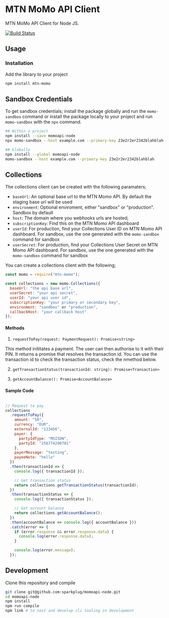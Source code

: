 # MTN MoMo API Client

MTN MoMo API Client for Node JS.

[![Build Status](https://travis-ci.com/sparkplug/momoapi-node.svg?branch=master)](https://travis-ci.com/sparkplug/momoapi-node)

## Usage

### Installation

Add the library to your project

```sh
npm install mtn-momo
```

## Sandbox Credentials

To get sandbox credentials; install the package globally and run the `momo-sandbox` command or install the package locally to your project and run `momo-sandbox` with the `npx` command.

```sh
## Within a project
npm install --save momoapi-node
npx momo-sandbox --host example.com --primary-key 23e2r2er2342blahblah

## Globally
npm install --global momoapi-node
momo-sandbox --host example.com --primary-key 23e2r2er2342blahblah
```

## Collections

The collections client can be created with the following paramaters;
- `baseUrl`: An optional base url to the MTN Momo API. By default the staging base url will be used
- `environment`: Optional enviroment, either "sandbox" or "production". Sandbox by default
- `host`: The domain where you webhooks urls are hosted;
- `subscriptionKey`: Find this on the MTN Momo API dashboard
- `userId`: For production, find your Collections User ID on MTN Momo API dashboard. For sandbox, use the one generated with the `momo-sandbox` command for sandbox
- `userSecret`: For production, find your Collections User Secret on MTN Momo API dashboard. For sandbox, use the one generated with the `momo-sandbox` command for sandbox



You can create a collections client with the following;

```js
const momo = require("mtn-momo");

const collections = new momo.Collections({
  baseUrl: "the api base url",
  userSecret: "your api secret",
  userId: "your api user id",
  subscriptionKey: "your primary or secondary key",
  environment: "sandbox" or "production",
  callbackHost: "your callback host"
});

```

#### Methods

1. `requestToPay(request: PaymentRequest): Promise<string>`

  This method inititates a payment. The user can then authorise to it with their PIN. It returns a promise that resolves the transaction id. You can use the transaction id to check the transaction status, check the nmethod below.

2. `getTransactionStatus(transactionId: string): Promise<Transaction>`

3. `getAccountBalance(): Promise<AccountBalance>`


#### Sample Code
```js

// Request to pay
collections
  .requestToPay({
    amount: "50",
    currency: "EUR",
    externalId: "123456",
    payer: {
      partyIdType: "MSISDN",
      partyId: "256774290781"
    },
    payerMessage: "testing",
    payeeNote: "hello"
  })
  .then(transactionId => {
    console.log({ transactionId });

    // Get transaction status
    return collections.getTransactionStatus(transactionId);
  })
  .then(transactionStatus => {
    console.log({ transactionStatus });

    // Get account balance
    return collections.getAccountBalance();
  })
  .then(accountBalance => console.log({ accountBalance }))
  .catch(error => {
    if (error.response && error.response.data) {
      console.log(error.response.data);
    }

    console.log(error.message);
  });
```

## Development

Clone this repository and compile

```sh
git clone git@github.com:sparkplug/momoapi-node.git
cd momoapi-node
npm install
npm run compile
npm link # to test and develop cli tooling in development
```

